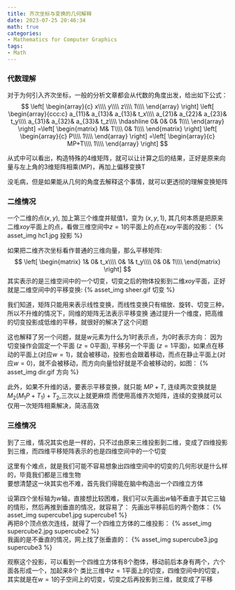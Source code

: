 ```yaml
---
title: 齐次坐标与变换的几何解释
date: 2023-07-25 20:46:34
math: true
categories:
- Mathematics for Computer Graphics
tags:
- Math
---
```



### 代数理解

对于为何引入齐次坐标，一般的分析文章都会从代数的角度出发，给出如下公式：
$$
\left[ \begin{array}{c}
	x\\\\
	y\\\\
	z\\\\
	1\\\\
\end{array} \right] \left[ \begin{array}{ccc:c}
	a_{11}&		a_{13}&		a_{13}&		t_x\\\\
	a_{21}&		a_{22}&		a_{23}&		t_y\\\\
	a_{31}&		a_{32}&		a_{33}&		t_z\\\\
	\hdashline
	0&		0&		0&		1\\\\
\end{array} \right] =\left[ \begin{matrix}
	M&		T\\\\
	0&		1\\\\
\end{matrix} \right] \left[ \begin{array}{c}
	P\\\\
	1\\\\
\end{array} \right] =\left[ \begin{array}{c}
	MP+T\\\\
	1\\\\
\end{array} \right] 
$$

从式中可以看出，构造特殊的4维矩阵，就可以让计算之后的结果，正好是原来向量与左上角的3维矩阵相乘(MP)，再加上偏移变换T  

没毛病，但是如果能从几何的角度去解释这个事情，就可以更透彻的理解变换矩阵

### 二维情况

一个二维的点$(x, y)$, 加上第三个维度并赋值1，变为 $(x, y, 1)$, 其几何本质是把原来二维$xoy$平面上的点，看做三维空间中$z=1$的平面上的点在$xoy$平面的投影：
{% asset_img hc1.jpg 投影 %}  

如果把二维齐次坐标看作普通的三维向量，那么平移矩阵:
$$
\left[ \begin{matrix}
	1&		0&		t_x\\\\
	0&		1&		t_y\\\\
	0&		0&		1\\\\
\end{matrix} \right] 
$$
其实表示的是三维空间中的一个切变，切变之后的物体投影到二维$xoy$平面，正好就是二维空间中的平移变换:
{% asset_img sheer.gif 切变 %}  

我们知道，矩阵只能用来表示线性变换，而线性变换只有缩放、旋转、切变三种，所以不升维的情况下，同维的矩阵无法表示平移变换
通过提升一个维度，把高维的切变投影成低维的平移，就很好的解决了这个问题  

这也解释了另一个问题，就是$w$元素为什么为1时表示点，为0时表示方向：
因为切变操作会固定一个平面 ($z=0$平面), 平移另一个平面 ($z=1$平面)，如果点在移动的平面上(对应$w=1$)，就会被移动，投影也会跟着移动，而点在静止平面上(对应$w=0$)，就不会被移动，而方向向量恰好就是不会被移动的，如图：
{% asset_img dir.gif 方向 %}  

此外，如果不升维的话，要表示平移变换，就只能 $MP+T$, 连续两次变换就是 $M_2(M_1P+T_1) + T_2$,三次以上就更麻烦
而使用高维齐次矩阵，连续的变换就可以仅用一次矩阵相乘解决，简洁高效


### 三维情况
到了三维，情况其实也是一样的，只不过由原来三维投影到二维，变成了四维投影到三维，而四维平移矩阵表示的也是四维空间中的一个切变

这里有个难点，就是我们可能不容易想象出四维空间中的切变的几何形状是什么样的，毕竟我们都是三维生物  
要想清楚这一块其实也不难，首先我们得能在脑中构造出一个四维立方体  

设第四个坐标轴为$w$轴，直接想比较困难，我们可以先画出$w$轴不垂直于其它三轴的情形，然后再推到垂直的情况，就容易了：
先画出平移前后的两个胞体：
{% asset_img supercube1.jpg supercube1 %}  
再把8个顶点依次连线，就得了一个四维立方体的二维投影：
{% asset_img supercube2.jpg supercube2 %}  
我画的是不垂直的情况，网上找了张垂直的：
{% asset_img supercube3.jpg supercube3 %}  

观察这个投影，可以看到一个四维立方体有8个胞体，移动前后本身有两个，六个面各形成一个，加起来8个
类比三维中$z=1$平面上的切变，四维空间中的切变，其实就是在$w=1$的子空间上的切变，切变之后再投影到三维，就变成了平移

